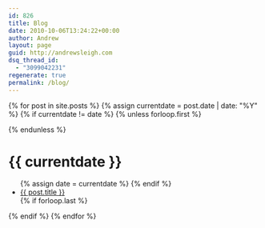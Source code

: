 ```yaml
---
id: 826
title: Blog
date: 2010-10-06T13:24:22+00:00
author: Andrew
layout: page
guid: http://andrewsleigh.com
dsq_thread_id:
  - "3099042231"
regenerate: true
permalink: /blog/
---
```




{% for post in site.posts %}
{% assign currentdate = post.date | date: "%Y" %}
{% if currentdate != date %}
{% unless forloop.first %}
</ul>
{% endunless %}
<h1 id="y{{post.date | date: "%Y"}}">{{ currentdate }}</h1>
<ul>
{% assign date = currentdate %}
{% endif %}
<li><a href="{{ post.url }}">{{ post.title }}</a></li>
{% if forloop.last %}</ul>
{% endif %}
{% endfor %}

